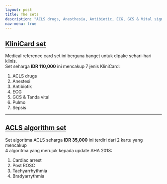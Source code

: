 ```yaml
---
layout: post
title: The sets
description: "ACLS drugs, Anesthesia, Antibiotic, ECG, GCS & Vital signs reference, Pulmo and Sepsis cards.<br><br>ACLS algorithm cards"
nav-menu: true
---
```


##  [KliniCard set](#menu)
Medical reference card set ini berguna banget untuk dipake sehari-hari klinis.<br>
Set seharga __IDR 110,000__ ini mencakup 7 jenis KliniCard:<br>
1. ACLS drugs
2. Anestesi
3. Antibiotik
4. ECG
5. GCS & Tanda vital
6. Pulmo
7. Sepsis

---

##  [ACLS algorithm set](#menu)
Set algoritma ACLS seharga __IDR 35,000__ ini terdiri dari 2 kartu yang mencakup<br>
4 algoritma yang merujuk kepada update AHA 2018:
1. Cardiac arrest
2. Post ROSC
3. Tachyarrhythmia
4. Bradyarrythmia
